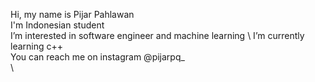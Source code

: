 Hi, my name is Pijar Pahlawan \
I'm Indonesian student \
I’m interested in software engineer and machine learning \ 
I’m currently learning c++ \
You can reach me on instagram @pijarpq_ \
\
<!---
pijarpq/pijarpq is a ✨ special ✨ repository because its `README.md` (this file) appears on your GitHub profile.
You can click the Preview link to take a look at your changes.
--->
